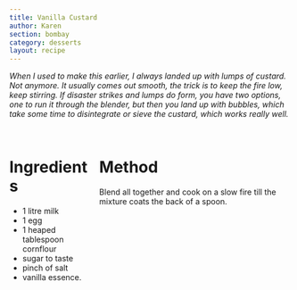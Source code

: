 ```yaml
---
title: Vanilla Custard
author: Karen
section: bombay
category: desserts
layout: recipe
---
```

_When I used to make this earlier, I always landed up with lumps of custard. Not anymore. It usually comes out smooth, the trick is to keep the fire low, keep stirring. If disaster strikes and lumps do form, you have two options, one to run it through the blender, but then you land up with bubbles, which take some time to disintegrate or sieve the custard, which works really well._

<br>
<div class='columns'> <div class='column is-one-third p-3' markdown='1'>

# Ingredients

* 1 litre milk
* 1 egg
* 1 heaped tablespoon cornflour
* sugar to taste
* pinch of salt
* vanilla essence.


</div> <div class='column is-two-thirds p-3' markdown='1'>

# Method

Blend all together and cook on a slow fire till the mixture coats the back of a spoon.

</div> </div>